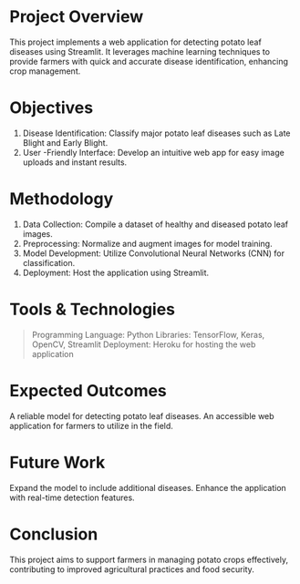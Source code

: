 # Project Overview
This project implements a web application for detecting potato leaf diseases using Streamlit. It leverages machine learning techniques to provide farmers with quick and accurate disease identification, enhancing crop management.

# Objectives
1) Disease Identification: Classify major potato leaf diseases such as Late Blight and Early Blight.
2) User -Friendly Interface: Develop an intuitive web app for easy image uploads and instant results.
# Methodology
1) Data Collection: Compile a dataset of healthy and diseased potato leaf images.
2) Preprocessing: Normalize and augment images for model training.
3) Model Development: Utilize Convolutional Neural Networks (CNN) for classification.
4) Deployment: Host the application using Streamlit.
# Tools & Technologies
> Programming Language: Python
> Libraries: TensorFlow, Keras, OpenCV, Streamlit
> Deployment: Heroku for hosting the web application
# Expected Outcomes
A reliable model for detecting potato leaf diseases.
An accessible web application for farmers to utilize in the field.
# Future Work
Expand the model to include additional diseases.
Enhance the application with real-time detection features.
# Conclusion
This project aims to support farmers in managing potato crops effectively, contributing to improved agricultural practices and food security.



